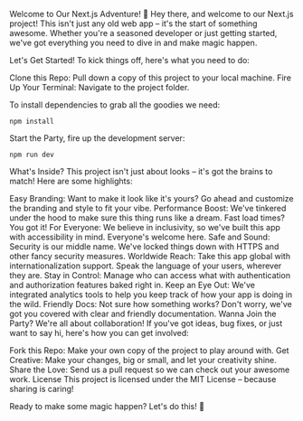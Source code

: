 Welcome to Our Next.js Adventure! 🚀
Hey there, and welcome to our Next.js project! This isn't just any old web app – it's the start of something awesome. Whether you're a seasoned developer or just getting started, we've got everything you need to dive in and make magic happen.

Let's Get Started!
To kick things off, here's what you need to do:

Clone this Repo: Pull down a copy of this project to your local machine.
Fire Up Your Terminal: Navigate to the project folder.

To install dependencies to grab all the goodies we need:

```
npm install 
``` 

Start the Party, fire up the development server: 

``` 
npm run dev
```

What's Inside?
This project isn't just about looks – it's got the brains to match! Here are some highlights:

Easy Branding: Want to make it look like it's yours? Go ahead and customize the branding and style to fit your vibe.
Performance Boost: We've tinkered under the hood to make sure this thing runs like a dream. Fast load times? You got it!
For Everyone: We believe in inclusivity, so we've built this app with accessibility in mind. Everyone's welcome here.
Safe and Sound: Security is our middle name. We've locked things down with HTTPS and other fancy security measures.
Worldwide Reach: Take this app global with internationalization support. Speak the language of your users, wherever they are.
Stay in Control: Manage who can access what with authentication and authorization features baked right in.
Keep an Eye Out: We've integrated analytics tools to help you keep track of how your app is doing in the wild.
Friendly Docs: Not sure how something works? Don't worry, we've got you covered with clear and friendly documentation.
Wanna Join the Party?
We're all about collaboration! If you've got ideas, bug fixes, or just want to say hi, here's how you can get involved:

Fork this Repo: Make your own copy of the project to play around with.
Get Creative: Make your changes, big or small, and let your creativity shine.
Share the Love: Send us a pull request so we can check out your awesome work.
License
This project is licensed under the MIT License – because sharing is caring!

Ready to make some magic happen? Let's do this! 🌟
